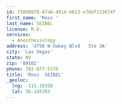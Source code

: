 ```yaml
---
id: f3898070-87a6-4914-b613-e76bf113674f
first_name: 'Ross '
last_name: SEIBEL
license: M.D.
services:
  - Anesthesiology
address: '4750 W Oakey Blvd   Ste 3A'
city: 'Las Vegas'
state: NV
zip: '89102'
phone: 702-877-5370
title: 'Ross  SEIBEL'
_geoloc:
  lng: -115.18358
  lat: 36.145303
---
```

